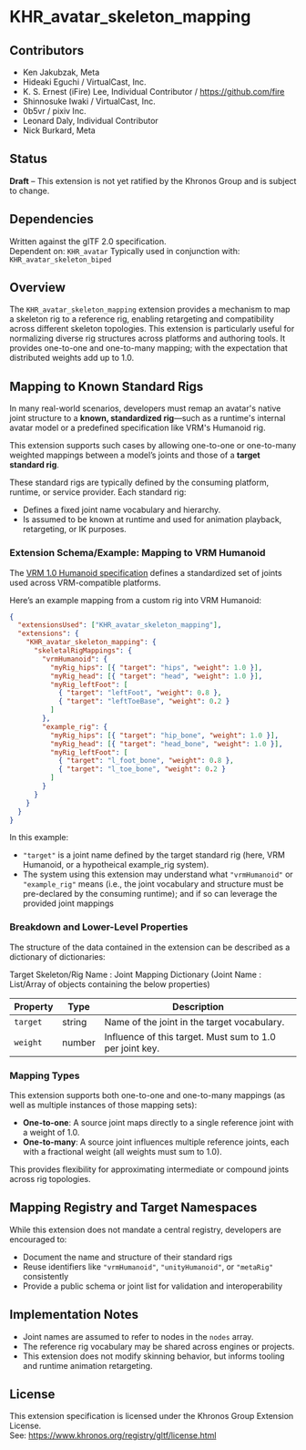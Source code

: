 # KHR_avatar_skeleton_mapping

## Contributors

- Ken Jakubzak, Meta
- Hideaki Eguchi / VirtualCast, Inc.
- K. S. Ernest (iFire) Lee, Individual Contributor / https://github.com/fire
- Shinnosuke Iwaki / VirtualCast, Inc.
- 0b5vr / pixiv Inc.
- Leonard Daly, Individual Contributor
- Nick Burkard, Meta

## Status

**Draft** – This extension is not yet ratified by the Khronos Group and is subject to change.

## Dependencies

Written against the glTF 2.0 specification.  
Dependent on: `KHR_avatar`
Typically used in conjunction with: `KHR_avatar_skeleton_biped`

## Overview

The `KHR_avatar_skeleton_mapping` extension provides a mechanism to map a skeleton rig to a reference rig, enabling retargeting and compatibility across different skeleton topologies. This extension is particularly useful for normalizing diverse rig structures across platforms and authoring tools. It provides one-to-one and one-to-many mapping; with the expectation that distributed weights add up to 1.0.

## Mapping to Known Standard Rigs

In many real-world scenarios, developers must remap an avatar's native joint structure to a **known, standardized rig**—such as a runtime's internal avatar model or a predefined specification like VRM's Humanoid rig.

This extension supports such cases by allowing one-to-one or one-to-many weighted mappings between a model’s joints and those of a **target standard rig**.

These standard rigs are typically defined by the consuming platform, runtime, or service provider. Each standard rig:

- Defines a fixed joint name vocabulary and hierarchy.
- Is assumed to be known at runtime and used for animation playback, retargeting, or IK purposes.

### Extension Schema/Example: Mapping to VRM Humanoid

The [VRM 1.0 Humanoid specification](https://github.com/vrm-c/vrm-specification/blob/master/specification/VRMC_vrm-1.0/humanoid.md) defines a standardized set of joints used across VRM-compatible platforms.

Here’s an example mapping from a custom rig into VRM Humanoid:

```json
{
  "extensionsUsed": ["KHR_avatar_skeleton_mapping"],
  "extensions": {
    "KHR_avatar_skeleton_mapping": {
      "skeletalRigMappings": {
        "vrmHumanoid": {
          "myRig_hips": [{ "target": "hips", "weight": 1.0 }],
          "myRig_head": [{ "target": "head", "weight": 1.0 }],
          "myRig_leftFoot": [
            { "target": "leftFoot", "weight": 0.8 },
            { "target": "leftToeBase", "weight": 0.2 }
          ]
        },
        "example_rig": {
          "myRig_hips": [{ "target": "hip_bone", "weight": 1.0 }],
          "myRig_head": [{ "target": "head_bone", "weight": 1.0 }],
          "myRig_leftFoot": [
            { "target": "l_foot_bone", "weight": 0.8 },
            { "target": "l_toe_bone", "weight": 0.2 }
          ]
        }
      }
    }
  }
}
```

In this example:

- `"target"` is a joint name defined by the target standard rig (here, VRM Humanoid, or a hypotheical example_rig system).
- The system using this extension may understand what `"vrmHumanoid"` or `"example_rig"` means (i.e., the joint vocabulary and structure must be pre-declared by the consuming runtime); and if so can leverage the provided joint mappings

### Breakdown and Lower-Level Properties

The structure of the data contained in the extension can be described as a dictionary of dictionaries:

Target Skeleton/Rig Name : Joint Mapping Dictionary (Joint Name : List/Array of objects containing the below properties)

| Property | Type   | Description                                              |
| -------- | ------ | -------------------------------------------------------- |
| `target` | string | Name of the joint in the target vocabulary.              |
| `weight` | number | Influence of this target. Must sum to 1.0 per joint key. |

### Mapping Types

This extension supports both one-to-one and one-to-many mappings (as well as multiple instances of those mapping sets):

- **One-to-one**: A source joint maps directly to a single reference joint with a weight of 1.0.
- **One-to-many**: A source joint influences multiple reference joints, each with a fractional weight (all weights must sum to 1.0).

This provides flexibility for approximating intermediate or compound joints across rig topologies.

## Mapping Registry and Target Namespaces

While this extension does not mandate a central registry, developers are encouraged to:

- Document the name and structure of their standard rigs
- Reuse identifiers like `"vrmHumanoid"`, `"unityHumanoid"`, or `"metaRig"` consistently
- Provide a public schema or joint list for validation and interoperability

## Implementation Notes

- Joint names are assumed to refer to nodes in the `nodes` array.
- The reference rig vocabulary may be shared across engines or projects.
- This extension does not modify skinning behavior, but informs tooling and runtime animation retargeting.

## License

This extension specification is licensed under the Khronos Group Extension License.  
See: https://www.khronos.org/registry/gltf/license.html
